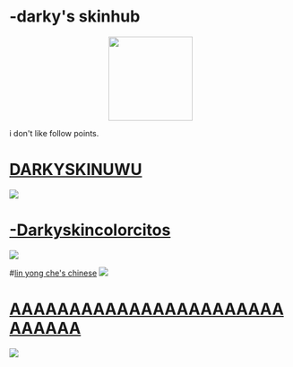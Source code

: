 # -darky's skinhub
<p align="center">
<a href="https://osu.ppy.sh/users/20328099">
  <img src="https://a.ppy.sh/20328099"  
       width="150"
       height="150"></a>
  
  
  
  i don't like follow points.
<br>

  # [DARKYSKINUWU](https://github.com/agutin727/Catamarca-skins/raw/main/players/-darky/DARKYSKYNUWU.osk)
  [![](https://osu.ppy.sh/ss/19222115/b0a0)](https://github.com/agutin727/Catamarca-skins/raw/main/players/-darky/DARKYSKYNUWU.osk)

  # [-Darkyskincolorcitos](https://github.com/agutin727/Catamarca-skins/blob/main/players/-darky/Darkyskincolorcitos.osk)
  [![](https://osu.ppy.sh/ss/19223825/4fea)](https://github.com/agutin727/Catamarca-skins/blob/main/players/-darky/Darkyskincolorcitos.osk)

  #[lin yong che's chinese](https://github.com/agutin727/Catamarca-skins/blob/main/players/-darky/Lin%20Yong%20Che's%20Chinese%20Skin.osk)
    [![](https://osu.ppy.sh/ss/19223828/0d1b)](https://github.com/agutin727/Catamarca-skins/blob/main/players/-darky/Lin%20Yong%20Che's%20Chinese%20Skin.osk)

 # [AAAAAAAAAAAAAAAAAAAAAAAAAAAAA](https://github.com/agutin727/Catamarca-skins/blob/main/players/-darky/AAAAAAAAAAAAAAAAAAAAAAAAAAAAA.osk)
 [![](https://osu.ppy.sh/ss/19223833/c85b)](https://github.com/agutin727/Catamarca-skins/blob/main/players/-darky/AAAAAAAAAAAAAAAAAAAAAAAAAAAAA.osk)

 
